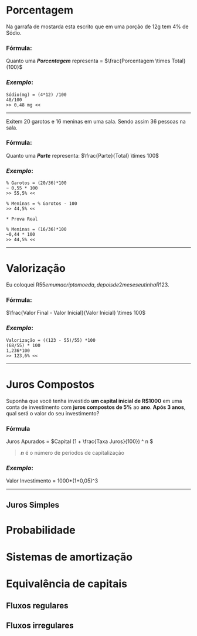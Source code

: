 # **Porcentagem**

Na garrafa de mostarda esta escrito que em uma porção de 12g tem 4% de Sódio.

### **Fórmula**:

Quanto uma ***Porcentagem*** representa = $\frac{Porcentagem \times Total}{100}$

### *Exemplo*:

    Sódio(mg) = (4*12) /100
    48/100
    >> 0,48 mg <<
    
---

Exitem 20 garotos e 16 meninas em uma sala. Sendo assim 36 pessoas na sala.

### **Fórmula**:

Quanto uma ***Parte*** representa: $\frac{Parte}{Total} \times 100$

### *Exemplo*:

    % Garotos = (20/36)*100
    ~ 0,55 * 100
    >> 55,5% <<

    % Meninas = % Garotos - 100
    >> 44,5% <<

    * Prova Real

    % Meninas = (16/36)*100
    ~0,44 * 100
    >> 44,5% <<

---

# **Valorização**

Eu coloquei R$55 em uma criptomoeda, depois de 2 meses eu tinha R$123.

### **Fórmula**:

$\frac{Valor Final - Valor Inicial}{Valor Inicial} \times 100$

### *Exemplo*:

    Valorização = ((123 - 55)/55) *100
    (68/55) * 100
    1,236*100
    >> 123,6% <<

---

# **Juros Compostos**

Suponha que você tenha investido **um capital inicial de R$1000** em uma conta de investimento com **juros compostos de 5%** ao **ano**. **Após 3 anos**, qual será o valor do seu investimento?

### **Fórmula**

Juros Apurados = $Capital (1 + \frac{Taxa Juros}{100}) ^ n $

> ***n*** é o número de períodos de capitalização

### *Exemplo*:

Valor Investimento = 1000*(1+0,05)^3

---

## **Juros Simples**

# **Probabilidade**

# **Sistemas de amortização**

# **Equivalência de capitais**

## **Fluxos regulares**

## **Fluxos irregulares**
